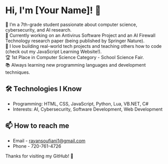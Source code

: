 # Hi, I'm [Your Name]! 👋

🔭 I’m a 7th-grade student passionate about computer science, cybersecurity, and AI research.  
🚀 Currently working on an Antivirus Software Project and an AI Firewall Technology research paper (being published by Springer Nature).  
🌱 I love building real-world tech projects and teaching others how to code (check out my JavaScript Learning Website!).  
🏆 1st Place in Computer Science Category - School Science Fair.  
📚 Always learning new programming languages and development techniques.

## 🛠️ Technologies I Know
- Programming: HTML, CSS, JavaScript, Python, Lua, VB.NET, C#
- Interests: AI, Cybersecurity, Software Development, Web Development

## 📫 How to reach me
- Email - rayansoufiani1@gmail.com
- Phone - 720-761-4726

Thanks for visiting my GitHub! 🌟
